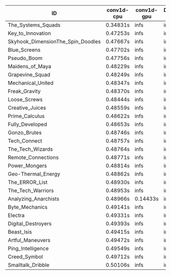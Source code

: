 |ID|conv1d-cpu|conv1d-gpu|DWSPConv2D-gpu|gemm-gpu|avg|
|-|-|-|-|-|-|
|The_Systems_Squads|0.34831s|infs|infs|4.56585s|infs|
|Key_to_Innovation|0.47253s|infs|infs|4.52837s|infs|
|Skyhook_DimensionThe_Spin_Doodles|0.47667s|infs|infs|4.55828s|infs|
|Blue_Screens|0.47702s|infs|infs|4.57121s|infs|
|Pseudo_Boom|0.47756s|infs|infs|4.53094s|infs|
|Maidens_of_Maya|0.48229s|infs|infs|4.58894s|infs|
|Grapevine_Squad|0.48249s|infs|infs|4.56770s|infs|
|Mechanical_United|0.48347s|infs|infs|4.56880s|infs|
|Freak_Gravity|0.48370s|infs|infs|4.77655s|infs|
|Loose_Screws|0.48444s|infs|infs|4.56031s|infs|
|Creative_Juices|0.48559s|infs|infs|4.56242s|infs|
|Prime_Calculus|0.48622s|infs|infs|4.58158s|infs|
|Fully_Developed|0.48653s|infs|infs|4.55029s|infs|
|Gonzo_Brutes|0.48746s|infs|infs|4.54678s|infs|
|Tech_Connect|0.48757s|infs|infs|4.54132s|infs|
|The_Tech_Wizards|0.48764s|infs|infs|4.56796s|infs|
|Remote_Connections|0.48771s|infs|infs|4.57952s|infs|
|Power_Mongers|0.48814s|infs|infs|4.55640s|infs|
|Geo-Thermal_Energy|0.48862s|infs|infs|4.56572s|infs|
|The_ERROR_List|0.48930s|infs|infs|4.59046s|infs|
|The_Tech_Warriors|0.48953s|infs|infs|4.57222s|infs|
|Analyzing_Anarchists|0.48966s|0.14433s|infs|4.56288s|infs|
|Byte_Mechanics|0.49141s|infs|infs|4.57527s|infs|
|Electra|0.49331s|infs|infs|4.56446s|infs|
|Digital_Destroyers|0.49393s|infs|infs|4.52223s|infs|
|Beast_Isis|0.49415s|infs|infs|4.55438s|infs|
|Artful_Maneuvers|0.49472s|infs|infs|4.57776s|infs|
|Ping_Intelligence|0.49549s|infs|infs|4.56878s|infs|
|Creed_Symbol|0.49712s|infs|infs|4.52121s|infs|
|Smalltalk_Dribble|0.50106s|infs|infs|4.52074s|infs|
